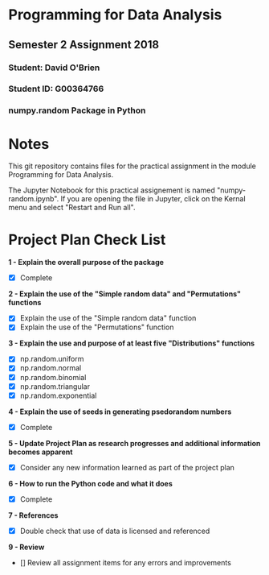 # Programming for Data Analysis

## Semester 2 Assignment 2018

### Student:    David O'Brien
### Student ID: G00364766

### numpy.random Package in Python


# Notes

This git repository contains files for the practical assignment in the module Programming for Data Analysis.

The Jupyter Notebook for this practical assignement is named "numpy-random.ipynb".  If you are opening the file in Jupyter, click on the Kernal menu and select "Restart and Run all".



# Project Plan Check List

**1 - Explain the overall purpose of the package**
- [x] Complete

**2 - Explain the use of the "Simple random data" and "Permutations" functions**
- [x] Explain the use of the "Simple random data" function
- [x] Explain the use of the "Permutations" function

**3 - Explain the use and purpose of at least five "Distributions" functions**
- [x] np.random.uniform
- [x] np.random.normal
- [x] np.random.binomial
- [x] np.random.triangular
- [x] np.random.exponential

**4 - Explain the use of seeds in generating psedorandom numbers**
- [x] Complete

**5 - Update Project Plan as research progresses and additional information becomes apparent**
- [x] Consider any new information learned as part of the project plan

**6 - How to run the Python code and what it does**
- [x] Complete

**7 - References**
- [x] Double check that use of data is licensed and referenced

**9 - Review**
- [] Review all assignment items for any errors and improvements
